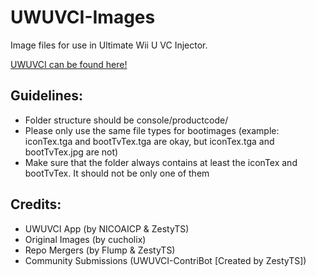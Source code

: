 # UWUVCI-Images

Image files for use in Ultimate Wii U VC Injector.

[UWUVCI can be found here!](https://github.com/stuff-by-3-random-dudes/UWUVCI-AIO-WPF)

## Guidelines:
* Folder structure should be console/productcode/<files>
* Please only use the same file types for bootimages 
  (example: iconTex.tga and bootTvTex.tga are okay, but iconTex.tga and bootTvTex.jpg are not)
* Make sure that the folder always contains at least the iconTex and bootTvTex. It should not be only one of them

## Credits:
* UWUVCI App (by NICOAICP & ZestyTS)
* Original Images (by cucholix)
* Repo Mergers (by Flump & ZestyTS)
* Community Submissions (UWUVCI-ContriBot [Created by ZestyTS])
